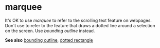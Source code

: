 # marquee

It's OK to use *marquee*
to refer to the scrolling text feature on webpages. Don't use to refer
to the feature that draws a dotted line around a selection on the
screen. Use *bounding outline* instead.

**See also** [bounding outline](~/a-z-word-list-term-collections/b/bounding-outline.md), [dotted rectangle](~/a-z-word-list-term-collections/d/dotted-rectangle.md)
